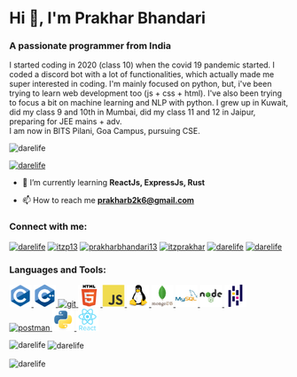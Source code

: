 <h1>Hi 👋, I'm Prakhar Bhandari</h1>
<h3>A passionate programmer from India</h3>

I started coding in 2020 (class 10) when the covid 19 pandemic started. I coded a discord bot with a lot of functionalities, which actually made me super interested in coding. I'm mainly focused on python, but, i've been trying to learn web development too (js + css + html). I've also been trying to focus a bit on machine learning and NLP with python. I grew up in Kuwait, did my class 9 and 10th in Mumbai, did my class 11 and 12 in Jaipur, preparing for JEE mains + adv. <br>I am now in BITS Pilani, Goa Campus, pursuing CSE.

<p align="left"> <img src="https://komarev.com/ghpvc/?username=darelife&label=Profile%20views&color=0e75b6&style=flat" alt="darelife" /> </p>

<p align="left"> <a href="https://github.com/ryo-ma/github-profile-trophy"><img src="https://github-profile-trophy.vercel.app/?username=darelife" alt="darelife" /></a> </p>

- 🌱 I’m currently learning **ReactJs, ExpressJs, Rust**

- 📫 How to reach me **prakharb2k6@gmail.com**

<h3 align="left">Connect with me:</h3>
<p align="left">
<a href="https://dev.to/darelife" target="blank"><img align="center" src="https://raw.githubusercontent.com/rahuldkjain/github-profile-readme-generator/master/src/images/icons/Social/devto.svg" alt="darelife" height="30" width="40" /></a>
<a href="https://twitter.com/itzp13" target="blank"><img align="center" src="https://raw.githubusercontent.com/rahuldkjain/github-profile-readme-generator/master/src/images/icons/Social/twitter.svg" alt="itzp13" height="30" width="40" /></a>
<a href="https://linkedin.com/in/prakharbhandari13" target="blank"><img align="center" src="https://raw.githubusercontent.com/rahuldkjain/github-profile-readme-generator/master/src/images/icons/Social/linked-in-alt.svg" alt="prakharbhandari13" height="30" width="40" /></a>
<a href="https://instagram.com/itzprakhar" target="blank"><img align="center" src="https://raw.githubusercontent.com/rahuldkjain/github-profile-readme-generator/master/src/images/icons/Social/instagram.svg" alt="itzprakhar" height="30" width="40" /></a>
<a href="https://codeforces.com/profile/darelife" target="blank"><img align="center" src="https://raw.githubusercontent.com/rahuldkjain/github-profile-readme-generator/master/src/images/icons/Social/codeforces.svg" alt="darelife" height="30" width="40" /></a>
<a href="https://www.leetcode.com/darelife" target="blank"><img align="center" src="https://raw.githubusercontent.com/rahuldkjain/github-profile-readme-generator/master/src/images/icons/Social/leet-code.svg" alt="darelife" height="30" width="40" /></a>
</p>

<h3 align="left">Languages and Tools:</h3>
<a href="https://www.cprogramming.com/" target="_blank" rel="noreferrer"> <img src="https://raw.githubusercontent.com/devicons/devicon/master/icons/c/c-original.svg" alt="c" width="40" height="40"/> </a> <a href="https://www.w3schools.com/cpp/" target="_blank" rel="noreferrer"> <img src="https://raw.githubusercontent.com/devicons/devicon/master/icons/cplusplus/cplusplus-original.svg" alt="cplusplus" width="40" height="40"/> </a> <a href="https://git-scm.com/" target="_blank" rel="noreferrer"> <img src="https://www.vectorlogo.zone/logos/git-scm/git-scm-icon.svg" alt="git" width="40" height="40"/> </a> <a href="https://www.w3.org/html/" target="_blank" rel="noreferrer"> <img src="https://raw.githubusercontent.com/devicons/devicon/master/icons/html5/html5-original-wordmark.svg" alt="html5" width="40" height="40"/> </a> <a href="https://developer.mozilla.org/en-US/docs/Web/JavaScript" target="_blank" rel="noreferrer"> <img src="https://raw.githubusercontent.com/devicons/devicon/master/icons/javascript/javascript-original.svg" alt="javascript" width="40" height="40"/> </a> <a href="https://www.linux.org/" target="_blank" rel="noreferrer"> <img src="https://raw.githubusercontent.com/devicons/devicon/master/icons/linux/linux-original.svg" alt="linux" width="40" height="40"/> </a> <a href="https://www.mongodb.com/" target="_blank" rel="noreferrer"> <img src="https://raw.githubusercontent.com/devicons/devicon/master/icons/mongodb/mongodb-original-wordmark.svg" alt="mongodb" width="40" height="40"/> </a> <a href="https://www.mysql.com/" target="_blank" rel="noreferrer"> <img src="https://raw.githubusercontent.com/devicons/devicon/master/icons/mysql/mysql-original-wordmark.svg" alt="mysql" width="40" height="40"/> </a> <a href="https://nodejs.org" target="_blank" rel="noreferrer"> <img src="https://raw.githubusercontent.com/devicons/devicon/master/icons/nodejs/nodejs-original-wordmark.svg" alt="nodejs" width="40" height="40"/> </a> <a href="https://pandas.pydata.org/" target="_blank" rel="noreferrer"> <img src="https://raw.githubusercontent.com/devicons/devicon/2ae2a900d2f041da66e950e4d48052658d850630/icons/pandas/pandas-original.svg" alt="pandas" width="40" height="40"/> </a> <a href="https://postman.com" target="_blank" rel="noreferrer"> <img src="https://www.vectorlogo.zone/logos/getpostman/getpostman-icon.svg" alt="postman" width="40" height="40"/> </a> <a href="https://www.python.org" target="_blank" rel="noreferrer"> <img src="https://raw.githubusercontent.com/devicons/devicon/master/icons/python/python-original.svg" alt="python" width="40" height="40"/> </a> <a href="https://reactjs.org/" target="_blank" rel="noreferrer"> <img src="https://raw.githubusercontent.com/devicons/devicon/master/icons/react/react-original-wordmark.svg" alt="react" width="40" height="40"/> </a> </p>

<p><img align="left" src="https://github-readme-stats.vercel.app/api/top-langs?username=darelife&show_icons=true&locale=en&layout=compact" alt="darelife" /></p>

<p>&nbsp;<img align="center" src="https://github-readme-stats.vercel.app/api?username=darelife&show_icons=true&locale=en" alt="darelife" /></p>

<p><img align="center" src="https://github-readme-streak-stats.herokuapp.com/?user=darelife&" alt="darelife" /></p>
